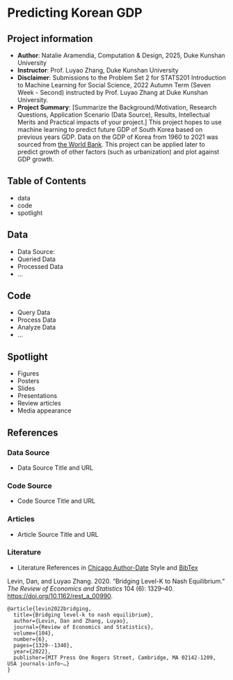 # Predicting Korean GDP
## Project information
- **Author**: Natalie Aramendia, Computation & Design, 2025, Duke Kunshan University
- **Instructor**: Prof. Luyao Zhang, Duke Kunshan University
- **Disclaimer**: Submissions to the Problem Set 2 for STATS201 Introduction to Machine Learning for Social Science, 2022 Autumn Term (Seven Week - Second) instructed by Prof. Luyao Zhang at Duke Kunshan University.
- **Project Summary**: [Summarize the Background/Motivation, Research Questions, Application Scenario (Data Source), Results, Intellectual Merits and Practical impacts of your project.]
This project hopes to use machine learning to predict future GDP of South Korea based on previous years GDP. Data on the GDP of Korea from 1960 to 2021 was sourced from [the World Bank](https://data.worldbank.org/indicator/NY.GDP.MKTP.CD). This project can be applied later to predict growth of other factors (such as urbanization) and plot against GDP growth. 

## Table of Contents
- data
- code
- spotlight



## Data
- Data Source:
- Queried Data
- Processed Data
- ...


## Code
- Query Data
- Process Data
- Analyze Data
- ...

## Spotlight
- Figures
- Posters
- Slides
- Presentations
- Review articles
- Media appearance

## References

### Data Source
- Data Source Title and URL
### Code Source
- Code Source Title and URL
### Articles
- Article Source Title and URL
### Literature
- Literature References in [Chicago Author-Date](https://www.chicagomanualofstyle.org/tools_citationguide/citation-guide-2.html) Style and [BibTex](https://scholar.google.com/) 

Levin, Dan, and Luyao Zhang. 2020. “Bridging Level-K to Nash Equilibrium.” *The Review of Economics and Statistics* 104 (6): 1329–40. https://doi.org/10.1162/rest_a_00990.

```
@article{levin2022bridging,
  title={Bridging level-k to nash equilibrium},
  author={Levin, Dan and Zhang, Luyao},
  journal={Review of Economics and Statistics},
  volume={104},
  number={6},
  pages={1329--1340},
  year={2022},
  publisher={MIT Press One Rogers Street, Cambridge, MA 02142-1209, USA journals-info~…}
}
```

